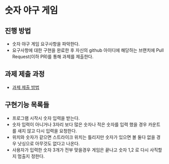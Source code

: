 # 숫자 야구 게임
## 진행 방법
* 숫자 야구 게임 요구사항을 파악한다.
* 요구사항에 대한 구현을 완료한 후 자신의 github 아이디에 해당하는 브랜치에 Pull Request(이하 PR)를 통해 과제를 제출한다.

## 과제 제출 과정
* [과제 제출 방법](https://github.com/next-step/nextstep-docs/tree/master/precourse)

## 구현기능 목록들
* 프로그램 시작시 숫자 입력을 받는다.
* 숫자 입력이 아니거나 3자리 보다 많은 숫자나 적은 숫자를 입력 했을 경우 카운트를 새지 않고 다시 입력을 요청한다.
* 위치와 숫자가 같으면 스트라이크 위치는 틀리지만 숫자가 있으면 볼 둘다 없을 경우 낫싱으로 아무것도 없다고 나온다.
* 사용자가 입력한 숫자 3개가 전부 맞을경우 게임은 끝나고 숫자 1,2 로 다시 사직할지 멈출지 정한다.




